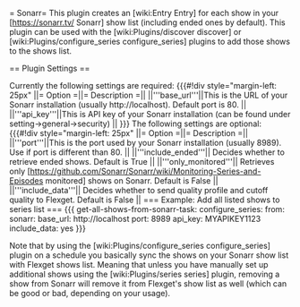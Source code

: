 = Sonarr=
This plugin creates an [wiki:Entry Entry] for each show in your [https://sonarr.tv/ Sonarr] show list (including ended ones by default).
This plugin can be used with the [wiki:Plugins/discover discover] or [wiki:Plugins/configure_series configure_series] plugins to add those shows to the shows list.

== Plugin Settings ==

Currently the following settings are required:
{{{#!div style="margin-left: 25px"
||= Option =||= Description =||
||'''base_url'''||This is the URL of your Sonarr installation (usually http://localhost). Default port is 80. ||
||'''api_key'''||This is API key of your Sonarr installation (can be found under setting->general->security)  ||
}}}
The following settings are optional:
{{{#!div style="margin-left: 25px"
||= Option =||= Description =||
||'''port'''||This is the port used by your Sonarr installation (usually 8989). Use if port is different than 80. ||
||'''include_ended'''|| Decides whether to retrieve ended shows. Default is True ||
||'''only_monitored'''|| Retrieves only [https://github.com/Sonarr/Sonarr/wiki/Monitoring-Series-and-Episodes monitored] shows on Sonarr. Default is False ||
||'''include_data'''|| Decides whether to send quality profile and cutoff quality to Flexget. Default is False ||
=== Example: Add all listed shows to series list ===
{{{
  get-all-shows-from-sonarr-task:
      configure_series:
            from:
              sonarr:
                base_url: http://localhost
                port: 8989
                api_key: MYAPIKEY1123
                include_data: yes
}}}

Note that by using the [wiki:Plugins/configure_series configure_series] plugin on a schedule you basically sync the shows on your Sonarr show list with Flexget shows list. Meaning that unless you have manually set up additional shows using the [wiki:Plugins/series series] plugin, removing a show from Sonarr will remove it from Flexget's show list as well (which can be good or bad, depending on your usage).